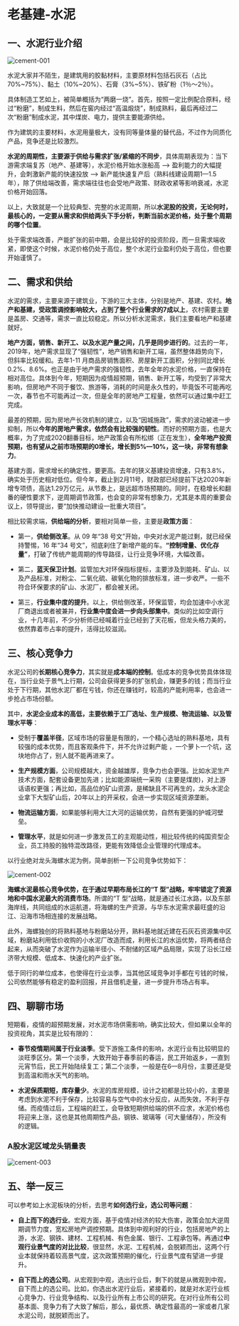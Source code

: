 老基建-水泥
====================

## 一、水泥行业介绍
![cement-001](images/cement-001.jpg)

水泥大家并不陌生，是建筑用的胶黏材料，主要原材料包括石灰石（占比70%~75%）、黏土（10%~20%）、石膏（3%~5%）、铁矿粉（1％～2％）。

具体制造工艺如上，被简单概括为“两磨一烧”。首先，按照一定比例配合原料，经过“粉磨”，制成生料，然后在窖内经过“高温煅烧”，制成熟料，最后再经过二次“粉磨”制成水泥，其中煤炭、电力，提供主要能源供给。

作为建筑的主要材料，水泥用量极大，没有同等量体量的替代品，不过作为同质化产品，竞争还是比较激烈。

**水泥的周期性，主要源于供给与需求扩张/紧缩的不同步**，具体周期表现为：当下游需求端复苏（地产、基建等），水泥价格开始水涨船高 --> 盈利能力的大幅提升，会刺激新产能的快速投放 --> 新产能快速复产后（熟料线建设周期1—1.5年），除了供给端改善，需求端往往也会受地产政策、财政收紧等影响衰减，水泥价格开始回落。

以上，大致就是一个比较典型、完整的水泥周期，所以**水泥股的投资，无论何时，最核心的，一定要从需求和供给两头下手分析，判断当前水泥价格，处于整个周期的哪个位置**。

处于需求端改善，产能扩张的前中期，会是比较好的投资阶段，而一旦需求端收紧，即使这个时候，水泥价格仍处于高位，整个水泥行业盈利仍处于高位，但也要开始谨慎了。

## 二、需求和供给
水泥的需求，主要来源于建筑业，下游的三大主体，分别是地产、基建、农村。**地产和基建，受政策调控影响较大，占到了整个行业需求的7成以上**，农村需要主要是盖房、交通等，需求一直比较稳定。所以分析水泥需求，我们主要看地产和基建就好。

**地产方面，销售、新开工、以及水泥产量之间，几乎是同步进行的**。过去的一年，2019年，地产需求显现了“强韧性”，地产销售和新开工端，虽然整体趋势向下，但斜率比较缓和。去年1-11 月商品房销售面积、房屋新开工面积，分别同比增长 0.2%、8.6%。也正是由于地产需求的强韧性，去年全年的水泥价格，一直保持在相对高位。具体到今年，短期因为疫情超预期，销售、新开工等，均受到了非常大影响，但房地产不同于餐饮、旅游等，消耗的时间是永久性的，毕竟饭不可能再吃一次，春节也不可能再过一次，但是全年的房地产工程量，依然可以通过集中赶工完成。

最差的预期，因为房地产长效机制的建立，以及“因城施政”，需求的波动被进一步抑制，所以**今年的房地产需求，依然会有比较强的韧性**。而好的预期方面，也是大概率，为了完成2020翻番目标，地产政策会有所松绑（正在发生），**全年地产投资预期，也有望从之前市场预期的0增长，增长到5%—10%，这一块，非常有想象力**。

基建方面，需求增长的确定性，要更高。去年的狭义基建投资增速，只有3.8%，确实处于历史相对低位。但今年，截止到2月11号，财政部已经提前下达2020年新增专项债，高达1.29万亿元，从节奏上，是远超市场预期的。同时，在稳增长和翻番的硬性要求下，逆周期调节政策，也会变的非常有想象力，尤其是本周的重要会议上，领导提出，要“加快推动建设一批重大项目”。

相比较需求端，**供给端的分析**，要相对简单一些，主要是**政策方面**：

- 第一，**供给侧改革**。从 09 年“38 号文”开始，中央对水泥产能过剩，就已经保持警惕，16 年“34 号文”，彻底刹住了新增产能的车。**“控制增量、优化存量”**，打破了传统产能周期的传导路径，让行业竞争环境，大幅改善。

- 第二，**蓝天保卫计划**。监管加大对环保指标提标，主要涉及到能耗、矿山、以及产品标准，对粉尘、二氧化硫、碳氧化物的排放标准，进一步收严。一些不符合环保要求的矿山、水泥厂，都会被关闭。

- 第三，**行业集中度的提升**。以上，供给侧改革，环保监管，均会加速中小水泥厂商退出或者被兼并，**行业集中度会进一步向头部集中**。类似的比如空调行业，十几年前，不少分析师已经喊着行业已经到了天花板，但龙头格力美的，依然靠着市占率的提升，活得比较滋润。

## 三、核心竞争力
水泥公司的**长期核心竞争力**，其实就是**成本端的控制**。低成本的竞争优势具体体现在，当行业处于景气上行期，公司会获得更多的扩张机会，赚更多的钱；而当行业处于下行期，其他水泥厂都在亏钱，你还在赚钱时，较高的产能利用率，也会进一步抢占市场份额。

其中，**水泥企业成本的高低，主要依赖于工厂选址、生产规模、物流运输、以及管理水平等**：

- 受制于**覆盖半径**，区域市场的容量是有限的，一个精心选址的熟料基地，具有较强的成本优势，而且客观条件下，并不允许过剩产能 ，一个萝卜一个坑，这块地你占了，别人就不能再进来了。

- **生产规模方面**，公司规模越大，资金越雄厚，竞争力也会更强。比如水泥生产技术方面，配套设备更加先进；比如能源端统一采购（主要是煤炭)，对上游话语权更强；再比如，高品位的矿山资源，是稀缺且不可再生的，龙头水泥企业拿下大型矿山后，20年以上的开采权，会进一步实现区域资源垄断。

- **物流运输方面**，如果能够利用大江大河的运输优势，自然有更强的护城河壁垒。

- **管理水平**，就是如何进一步激发员工的主观能动性，相比较传统的纯国资型企业，员工持股的独特混改路径，更能有效降低企业管理的代理成本。


以行业绝对龙头海螺水泥为例，简单剖析一下公司竞争优势如下：

![cement-002](images/cement-002.jpg)

**海螺水泥最核心竞争优势，在于通过早期布局长江的“T 型”战略，牢牢锁定了资源地和中国水泥最大的消费市场**。所谓的“T 型”战略，就是通过长江水路，以及东部海岸线，共同组成的水运航道，将海螺的生产资源，与华东水泥需求最旺盛的沿江、沿海市场相连接的发展战略。

此外，海螺独创的将熟料基地与粉磨站分开，熟料基地就近建在石灰石资源集中区域，粉磨站利用低价收购的小水泥厂改造而成，利用长江的水运优势，将两者结合起来，从而突破了水泥作为运输半径小、不耐储的区域产品局限，实现了沿长江经济带大规模、低成本、快速化的产业扩张。

低于同行的单位成本，也使得在行业淡季，当其他区域竞争对手都在亏钱的时候，公司依然能够有稳定的盈利回报，并且借机走量，进一步提升市场占有率。

## 四、聊聊市场
短期看，疫情的超预期发展，对水泥市场供需影响，确实比较大，但如果以全年的投资视角，其实是比较有限的：

- **春节疫情期间属于行业淡季**。受下游施工条件的影响，水泥行业有比较明显的淡旺季区分。第一个淡季，大致开始于春季前的春运，民工开始返乡，一直到元宵节后，民工开始陆续复工；第二个淡季，一般是在6—8月份，主要还是受到高温和雨水天气的影响。

- **水泥保质期短，库存量少**。水泥的库房规模，设计之初都是比较小的，主要是考虑到水泥不利于保存，比较容易与空气中的水分反应，从而失效，不利于存储。而疫情过后，工程端的赶工，会导致短期供给端的供不应求，水泥价格也将迎来上涨，这也是其他周期性产品，钢铁、玻璃等（可大量储存），所没有的逻辑。


### A股水泥区域龙头销量表
![cement-003](images/cement-003.jpg)

## 五、举一反三
可以参考如上水泥板块的分析，去思考**如何选行业，选公司等问题**：

- **自上而下的选行业**。宏观方面，基于疫情对经济的较大伤害，政策会加大逆周期调节力度，宽松房地产调控预期。具体到中观利好的行业，包括房地产的上游，水泥、钢铁、建材、工程机械、有色金属、银行、工程承包等。再通过**中观行业景气度的对比比较**，很显然，水泥、工程机械，会脱颖而出，这两个行业本就保持着较高景气度，这次政策预期的催化，行业景气度有望进一步提升。

- **自下而上的选公司**。从宏观到中观，选出行业后，剩下的就是从微观到中观，自下而上的选公司。比如，你选出水泥行业后，紧接着的，就是对水泥行业核心竞争力、行业竞争结构、以及行业所有上市公司的研究。在对行业所有公司基本面、竞争力有了大致了解后，那么，最优质、确定性最高的一家或者几家水泥公司，就脱颖而出了。
